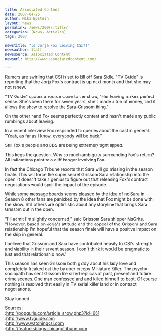 ```yaml
---
title: Associated Content 
date: 2007-04-25
author: Mika Epstein
layout: news
permalink: /news/2007/:title/
categories: [News, Articles]
tags: 2007

newstitle: "Is Jorja Fox Leaving CSI?!"
newsauthor: Staff
newssource: Associated Content
newsurl: http://www.associatedcontent.com/

---
```


Rumors are swirling that CSI is set to kill off Sara Sidle. "TV Guide" is reporting that the Jorja Fox's contract is up next month and that she may not renew. 

"TV Guide" quotes a source close to the show, "Her leaving makes perfect sense. She's been there for seven years, she's made a ton of money, and it allows the show to resolve the Sara-Grissom thing." 

On the other hand Fox seems perfectly content and hasn't made any public rumblings about leaving. 

In a recent interview Fox responded to queries about the cast in general. "Yeah, as far as I know, everybody will be back." 

Still Fox's people and CBS are being extremely tight lipped. 

This begs the question. Why so much ambiguity surrounding Fox's return? All indications point to a cliff hanger involving Fox. 

In fact the Chicago Tribune reports that Sara will go missing in the season finale. This will force the super secret Grissom Sara relationship into the open. It doesn't take a genius to figure out that releasing Fox's contract negotiations would spoil the impact of the episode. 

While some message boards seems pleased by the idea of no Sara in Season 8 other fans are panicked by the idea that Fox might be done with the show. Still others are optimistic about any storyline that brings Sara Grissom out in the open. 

"I'll admit I'm slightly concerned," said Grissom Sara shipper MsGrits. "However, based on Jorja's attitude and the appeal of the Grissom and Sara relationship I'm hopeful that the season finale will have a positive impact on the ship in general. 

I believe that Grissom and Sara have contributed heavily to CSI's strength and viability in their sevent season. I don't think it would be pragmatic to just end that relationship now." 

This season has seen Grissom both giddy about his lady love and completely freaked out the by uber creepy Miniature Killer. The psycho sociopath has sent Grissom life sized replicas of past, present and future crime scenes. One man confessed and and killed himself to boot. Of course nothing is resolved that easily in TV serial killer land or in contract negotiations. 

Stay tunned. 

Sources:  
:http://popgurls.com/article_show.php3?id=661  
:http://www.tvguide.com  
:http://www.watchingcsi.com  
:http://featuresblogs.chicagotribune.com